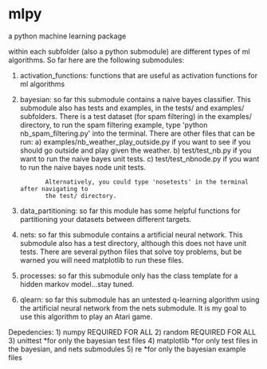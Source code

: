 # mlpy
a python machine learning package


within each subfolder (also a python submodule) are different types of ml algorithms. So far here are the following submodules:

1) activation_functions: functions that are useful as activation functions for ml algorithms

2) bayesian: so far this submodule contains a naive bayes classifier.
             This submodule also has tests and examples, in the tests/ and examples/ subfolders.
             There is a test dataset (for spam filtering) in the examples/ directory, to run the
             spam filtering example, type 'python nb_spam_filtering.py' into the terminal.
             There are other files that can be run:
                 a) examples/nb_weather_play_outside.py if you want to see if you should go outside
                                                        and play given the weather.
                 b) test/test_nb.py if you want to run the naive bayes unit tests.
                 c) test/test_nbnode.py if you want to run the naive bayes node unit tests.

              Alternatively, you could type 'nosetests' in the terminal after navigating to
              the test/ directory.

3) data_partitioning: so far this module has some helpful functions for partitioning your datasets
                      between different targets.

4) nets: so far this submodule contains a artificial neural network.
         This submodule also has a test directory, although this does not have unit tests.
         There are several python files that solve toy problems, but be warned you will need
         matplotlib to run these files.

5) processes: so far this submodule only has the class template for a hidden markov model...stay tuned.

6) qlearn: so far this submodule has an untested q-learning algorithm using the artificial neural
           network from the nets submodule. It is my goal to use this algorithm to play an Atari
           game.

Depedencies:
    1) numpy REQUIRED FOR ALL
    2) random REQUIRED FOR ALL
    3) unittest *for only the bayesian test files
    4) matplotlib *for only test files in the bayesian, and nets submodules
    5) re *for only the bayesian example files
    

